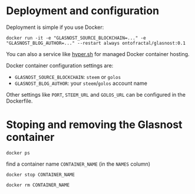 # Deployment and configuration

Deployment is simple if you use Docker:

```
docker run -it -e "GLASNOST_SOURCE_BLOCKCHAIN=..." -e "GLASNOST_BLOG_AUTHOR=..." --restart always ontofractal/glasnost:0.1
```

You can also a service like [hyper.sh](https://hyper.sh/) for managed Docker container hosting.

Docker container configuration settings are:

* `GLASNOST_SOURCE_BLOCKCHAIN`: `steem` or `golos`
* `GLASNOST_BLOG_AUTHOR`: your `steem`/`golos` account name

Other settings like `PORT`, `STEEM_URL` and `GOLOS_URL` can be configured in the Dockerfile.


# Stoping and removing the Glasnost container

```
docker ps
```
find a container name `CONTAINER_NAME` (in the `NAMES` column)

```
docker stop CONTAINER_NAME
```
```
docker rm CONTAINER_NAME
```
